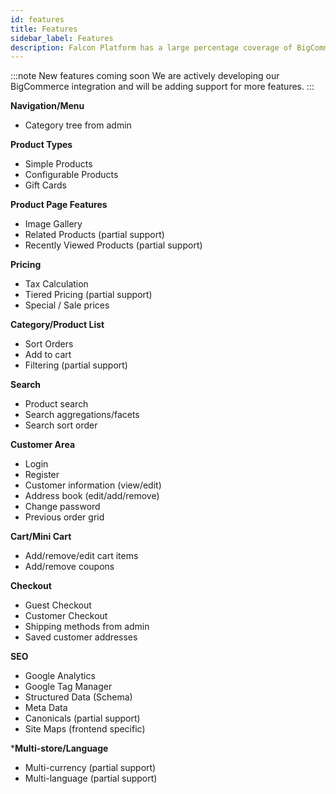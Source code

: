```yaml
---
id: features
title: Features
sidebar_label: Features
description: Falcon Platform has a large percentage coverage of BigCommerce features.
---
```


:::note New features coming soon
We are actively developing our BigCommerce integration and will be adding support for more features.
:::

**Navigation/Menu**

- Category tree from admin

**Product Types**
- Simple Products
- Configurable Products
- Gift Cards

**Product Page Features**
- Image Gallery
- Related Products (partial support)
- Recently Viewed Products (partial support)

**Pricing**
- Tax Calculation
- Tiered Pricing (partial support)
- Special / Sale prices

**Category/Product List**
- Sort Orders
- Add to cart
- Filtering (partial support)

**Search**
- Product search
- Search aggregations/facets
- Search sort order

**Customer Area**

- Login
- Register
- Customer information (view/edit)
- Address book (edit/add/remove)
- Change password
- Previous order grid

**Cart/Mini Cart**

- Add/remove/edit cart items
- Add/remove coupons

**Checkout**

- Guest Checkout
- Customer Checkout
- Shipping methods from admin
- Saved customer addresses

**SEO**

- Google Analytics
- Google Tag Manager
- Structured Data (Schema)
- Meta Data
- Canonicals (partial support)
- Site Maps (frontend specific)

***Multi-store/Language**

- Multi-currency (partial support)
- Multi-language (partial support)
